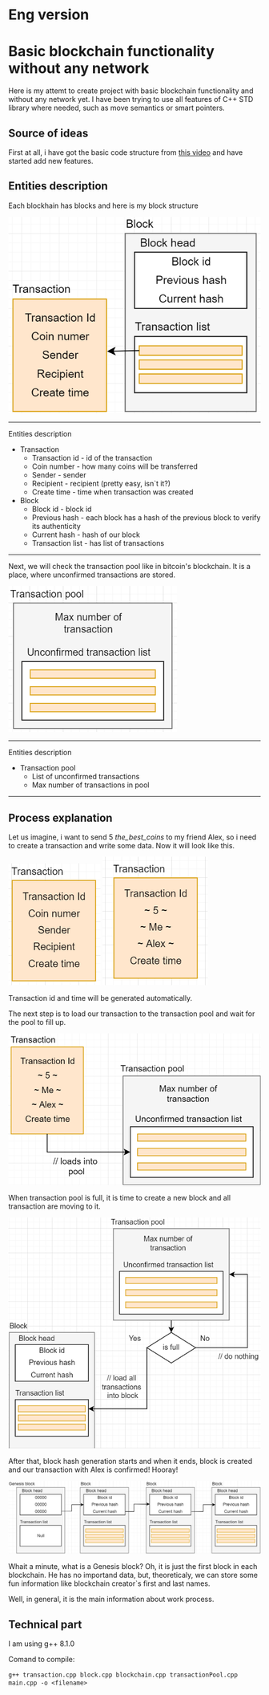 # Eng version
# Basic blockchain functionality without any network

Here is my attemt to create project with basic blockchain functionality and without any network yet. I have been trying to use all features of C++ STD library where needed, such as move semantics or smart pointers.

## Source of ideas

First at all, i have got the basic code structure from 
[this video](https://www.youtube.com/watch?v=2VDQeQfh4Hs&t=769s) and have started add new features.


## Entities description 

Each blockhain has blocks and here is my block structure 

![block](screenshots/block.PNG)​

---
Entities description

- Transaction
  - Transaction id - id of the transaction
  - Coin number - how many coins will be transferred 
  - Sender - sender
  - Recipient - recipient (pretty easy, isn`t it?)
  - Create time - time when transaction was created
- Block
  - Block id - block id
  - Previous hash - each block has a hash of the previous block to verify its authenticity
  - Current hash - hash of our block
  - Transaction list - has list of transactions
 
---

Next, we will check the transaction pool like in bitcoin's blockchain. It is a place, where unconfirmed transactions are stored.

![transaction pool](screenshots/transact_pool.PNG)​

---
Entities description

- Transaction pool
  - List of unconfirmed transactions
  - Max number of transactions in pool 

---

## Process explanation

Let us imagine, i want to send 5 *the_best_coins* to my friend Alex, so i need to create a transaction and write some data. Now it will look like this.

![transaction pool original](screenshots/transaction_orig.PNG)​
![transaction pool](screenshots/transact_example.PNG)​

Transaction id and time will be generated automatically.

The next step is to load our transaction to the transaction pool and wait for the pool to fill up.


![load transaction into pool](screenshots/loading_transaction.PNG)​

When transaction pool is full, it is time to create a new block and all transaction are moving to it.

![load transaction into block](screenshots/load_into_block.PNG)​

After that, block hash generation starts and when it ends, block is created and our transaction with Alex is confirmed! Hooray!

![chain example](screenshots/chain_exmpl.PNG)​

Whait a minute, what is a Genesis block? Oh, it is just the first block in each blockchain. He has no importand data, but, theoreticaly, we can store some fun information like blockchain creator`s first and last names.

Well, in general, it is the main information about work process.

## Technical part

I am using g++ 8.1.0

Comand to compile:
```
g++ transaction.cpp block.cpp blockchain.cpp transactionPool.cpp main.cpp -o <filename>
```
